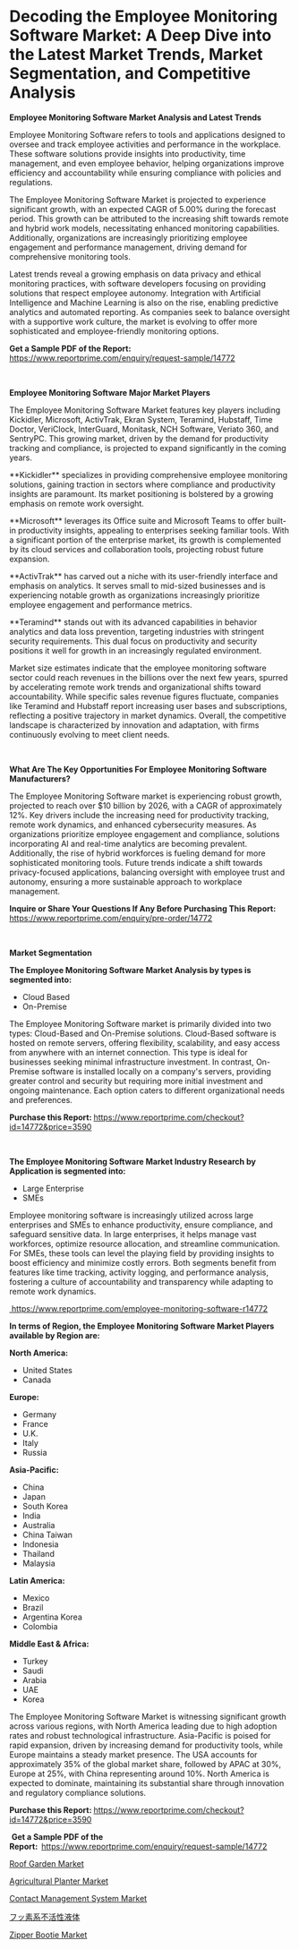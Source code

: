 <p><h1>Decoding the Employee Monitoring Software Market: A Deep Dive into the Latest Market Trends, Market Segmentation, and Competitive Analysis</h1></p><p><strong>Employee Monitoring Software Market Analysis and Latest Trends</strong></p>
<p><p>Employee Monitoring Software refers to tools and applications designed to oversee and track employee activities and performance in the workplace. These software solutions provide insights into productivity, time management, and even employee behavior, helping organizations improve efficiency and accountability while ensuring compliance with policies and regulations.</p><p>The Employee Monitoring Software Market is projected to experience significant growth, with an expected CAGR of 5.00% during the forecast period. This growth can be attributed to the increasing shift towards remote and hybrid work models, necessitating enhanced monitoring capabilities. Additionally, organizations are increasingly prioritizing employee engagement and performance management, driving demand for comprehensive monitoring tools.</p><p>Latest trends reveal a growing emphasis on data privacy and ethical monitoring practices, with software developers focusing on providing solutions that respect employee autonomy. Integration with Artificial Intelligence and Machine Learning is also on the rise, enabling predictive analytics and automated reporting. As companies seek to balance oversight with a supportive work culture, the market is evolving to offer more sophisticated and employee-friendly monitoring options.</p></p>
<p><strong>Get a Sample PDF of the Report:&nbsp;</strong> <a href="https://www.reportprime.com/enquiry/request-sample/14772">https://www.reportprime.com/enquiry/request-sample/14772</a></p>
<p>&nbsp;</p>
<p><strong>Employee Monitoring Software Major Market Players</strong></p>
<p><p>The Employee Monitoring Software Market features key players including Kickidler, Microsoft, ActivTrak, Ekran System, Teramind, Hubstaff, Time Doctor, VeriClock, InterGuard, Monitask, NCH Software, Veriato 360, and SentryPC. This growing market, driven by the demand for productivity tracking and compliance, is projected to expand significantly in the coming years.</p><p>**Kickidler** specializes in providing comprehensive employee monitoring solutions, gaining traction in sectors where compliance and productivity insights are paramount. Its market positioning is bolstered by a growing emphasis on remote work oversight.</p><p>**Microsoft** leverages its Office suite and Microsoft Teams to offer built-in productivity insights, appealing to enterprises seeking familiar tools. With a significant portion of the enterprise market, its growth is complemented by its cloud services and collaboration tools, projecting robust future expansion.</p><p>**ActivTrak** has carved out a niche with its user-friendly interface and emphasis on analytics. It serves small to mid-sized businesses and is experiencing notable growth as organizations increasingly prioritize employee engagement and performance metrics.</p><p>**Teramind** stands out with its advanced capabilities in behavior analytics and data loss prevention, targeting industries with stringent security requirements. This dual focus on productivity and security positions it well for growth in an increasingly regulated environment.</p><p>Market size estimates indicate that the employee monitoring software sector could reach revenues in the billions over the next few years, spurred by accelerating remote work trends and organizational shifts toward accountability. While specific sales revenue figures fluctuate, companies like Teramind and Hubstaff report increasing user bases and subscriptions, reflecting a positive trajectory in market dynamics. Overall, the competitive landscape is characterized by innovation and adaptation, with firms continuously evolving to meet client needs.</p></p>
<p>&nbsp;</p>
<p><strong>What Are The Key Opportunities For Employee Monitoring Software Manufacturers?</strong></p>
<p><p>The Employee Monitoring Software market is experiencing robust growth, projected to reach over $10 billion by 2026, with a CAGR of approximately 12%. Key drivers include the increasing need for productivity tracking, remote work dynamics, and enhanced cybersecurity measures. As organizations prioritize employee engagement and compliance, solutions incorporating AI and real-time analytics are becoming prevalent. Additionally, the rise of hybrid workforces is fueling demand for more sophisticated monitoring tools. Future trends indicate a shift towards privacy-focused applications, balancing oversight with employee trust and autonomy, ensuring a more sustainable approach to workplace management.</p></p>
<p><strong>Inquire or Share Your Questions If Any Before Purchasing This Report:</strong> <a href="https://www.reportprime.com/enquiry/pre-order/14772">https://www.reportprime.com/enquiry/pre-order/14772</a></p>
<p>&nbsp;</p>
<p><strong>Market Segmentation</strong></p>
<p><strong>The Employee Monitoring Software Market Analysis by types is segmented into:</strong></p>
<p><ul><li>Cloud Based</li><li>On-Premise</li></ul></p>
<p><p>The Employee Monitoring Software market is primarily divided into two types: Cloud-Based and On-Premise solutions. Cloud-Based software is hosted on remote servers, offering flexibility, scalability, and easy access from anywhere with an internet connection. This type is ideal for businesses seeking minimal infrastructure investment. In contrast, On-Premise software is installed locally on a company's servers, providing greater control and security but requiring more initial investment and ongoing maintenance. Each option caters to different organizational needs and preferences.</p></p>
<p><strong>Purchase this Report:&nbsp;</strong><a href="https://www.reportprime.com/checkout?id=14772&price=3590">https://www.reportprime.com/checkout?id=14772&price=3590</a></p>
<p>&nbsp;</p>
<p><strong>The Employee Monitoring Software Market Industry Research by Application is segmented into:</strong></p>
<p><ul><li>Large Enterprise</li><li>SMEs</li></ul></p>
<p><p>Employee monitoring software is increasingly utilized across large enterprises and SMEs to enhance productivity, ensure compliance, and safeguard sensitive data. In large enterprises, it helps manage vast workforces, optimize resource allocation, and streamline communication. For SMEs, these tools can level the playing field by providing insights to boost efficiency and minimize costly errors. Both segments benefit from features like time tracking, activity logging, and performance analysis, fostering a culture of accountability and transparency while adapting to remote work dynamics.</p></p>
<p><a href="https://www.reportprime.com/employee-monitoring-software-r14772">&nbsp;https://www.reportprime.com/employee-monitoring-software-r14772</a></p>
<p><strong>In terms of Region, the Employee Monitoring Software Market Players available by Region are:</strong></p>
<p>
    <p> <strong> North America: </strong>
        <ul>
            <li>United States</li>
            <li>Canada</li>
        </ul>
        </p> 
    <p> <strong> Europe: </strong>
        <ul>
            <li>Germany</li>
            <li>France</li>
            <li>U.K.</li>
            <li>Italy</li>
            <li>Russia</li>
        </ul>
        </p> 
    <p> <strong> Asia-Pacific: </strong>
        <ul>
            <li>China</li>
            <li>Japan</li>
            <li>South Korea</li>
            <li>India</li>
            <li>Australia</li>
            <li>China Taiwan</li>
            <li>Indonesia</li>
            <li>Thailand</li>
            <li>Malaysia</li>
        </ul>
        </p> 
    <p> <strong> Latin America: </strong>
        <ul>
            <li>Mexico</li>
            <li>Brazil</li>
            <li>Argentina Korea</li>
            <li>Colombia</li>
        </ul>
        </p> 
    <p> <strong> Middle East & Africa: </strong>
        <ul>
            <li>Turkey</li>
            <li>Saudi</li>
            <li>Arabia</li>
            <li>UAE</li>
            <li>Korea</li>
        </ul>
    </p>
    </p>
<p><p>The Employee Monitoring Software Market is witnessing significant growth across various regions, with North America leading due to high adoption rates and robust technological infrastructure. Asia-Pacific is poised for rapid expansion, driven by increasing demand for productivity tools, while Europe maintains a steady market presence. The USA accounts for approximately 35% of the global market share, followed by APAC at 30%, Europe at 25%, with China representing around 10%. North America is expected to dominate, maintaining its substantial share through innovation and regulatory compliance solutions.</p></p>
<p><strong>Purchase this Report: </strong><a href="https://www.reportprime.com/checkout?id=14772&price=3590">https://www.reportprime.com/checkout?id=14772&price=3590</a></p>
<p>&nbsp;<strong>Get a Sample PDF of the Report:&nbsp;&nbsp;</strong><a href="https://www.reportprime.com/enquiry/request-sample/14772">https://www.reportprime.com/enquiry/request-sample/14772</a></p>
<p><strong></strong></p>
<p><p><a href="https://issuu.com/reportprime-2/docs/roof-garden-market-size-2030.pptx_d84de6149fb049">Roof Garden Market</a></p><p><a href="https://issuu.com/reportprime-2/docs/agricultural-planter-market-size-20_aa9ce2a15b6375">Agricultural Planter Market</a></p><p><a href="https://github.com/mabutironaldo/Market-Research-Report-List-6/blob/main/contact-management-system-market.md">Contact Management System Market</a></p><p><a href="https://medium.com/@eunawiegad2023/fluorine-based-inert-liquids-market-%E3%81%AE%E3%82%B0%E3%83%AD%E3%83%BC%E3%83%90%E3%83%AB%E5%B8%82%E5%A0%B4%E6%A6%82%E8%A6%81%E3%81%AF-%E4%B8%96%E7%95%8C%E3%81%8A%E3%82%88%E3%81%B3%E4%B8%BB%E8%A6%81%E5%B8%82%E5%A0%B4%E3%81%AB%E3%81%8A%E3%81%91%E3%82%8B%E6%A5%AD%E7%95%8C%E3%81%AB%E5%BD%B1%E9%9F%BF%E3%82%92%E4%B8%8E%E3%81%88%E3%82%8B%E4%B8%BB%E8%A6%81%E3%81%AA%E3%83%88%E3%83%AC%E3%83%B3%E3%83%89%E3%81%AB%E3%81%A4%E3%81%84%E3%81%A6-%E7%8B%AC%E8%87%AA%E3%81%AE%E8%A6%96%E7%82%B9%E3%82%92%E6%8F%90%E4%BE%9B%E3%81%97%E3%81%BE%E3%81%99-df9363cfd8b4">フッ素系不活性液体</a></p><p><a href="https://medium.com/@madisynreinger/the-zipper-bootie-market-insights-report-offers-an-in-depth-and-thorough-analysis-of-the-market-c70507b03e67">Zipper Bootie Market</a></p></p>